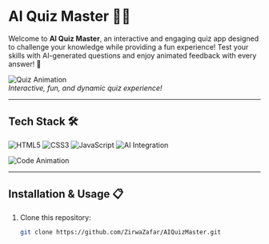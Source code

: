 # AI Quiz Master 🤖💡

Welcome to **AI Quiz Master**, an interactive and engaging quiz app designed to challenge your knowledge while providing a fun experience! Test your skills with AI-generated questions and enjoy animated feedback with every answer! 🚀

![Quiz Animation](https://media.giphy.com/media/l0HlNQ03J5JxX6lva/giphy.gif)  
*Interactive, fun, and dynamic quiz experience!*


---

## Tech Stack 🛠️

![HTML5](https://img.shields.io/badge/HTML5-red?style=for-the-badge&logo=html5)
![CSS3](https://img.shields.io/badge/CSS3-blue?style=for-the-badge&logo=css3)
![JavaScript](https://img.shields.io/badge/JavaScript-yellow?style=for-the-badge&logo=javascript)
![AI Integration](https://img.shields.io/badge/AI-Integration-purple?style=for-the-badge&logo=artificial-intelligence)

![Code Animation](https://media.giphy.com/media/fAnzw6YK33jMwzp5wp/giphy.gif)

---



## Installation & Usage 📋

1. Clone this repository:
   ```bash
   git clone https://github.com/ZirwaZafar/AIQuizMaster.git
